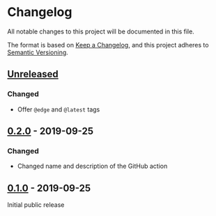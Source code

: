 # Changelog

All notable changes to this project will be documented in this file.

The format is based on [Keep a Changelog](https://keepachangelog.com/en/1.0.0/),
and this project adheres to [Semantic Versioning](https://semver.org/spec/v2.0.0.html).

## [Unreleased]

### Changed

- Offer `@edge` and `@latest` tags

## [0.2.0] - 2019-09-25

### Changed

- Changed name and description of the GitHub action

## [0.1.0] - 2019-09-25

Initial public release

[Unreleased]: https://github.com/dante-ev/latex-action/compare/v0.2.0...HEAD
[0.2.0]: https://github.com/dante-ev/latex-action/compare/v0.1.0...v0.2.0
[0.1.0]: https://github.com/dante-ev/latex-action/releases/tag/v0.1.0
